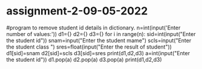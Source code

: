 # assignment-2-09-05-2022
#program to remove student id details in dictionary.
n=int(input('Enter number of values:'))
d1={}
d2={}
d3={}
for i in range(n):
	sid=int(input("Enter the student id"))
	snam=input("Enter the student mame")
	scls=input("Enter the student  class ")
	sres=float(input("Enter the result of student"))
	d1[sid]=snam
	d2[sid]=scls
	d3[sid]=sres
print(d1,d2,d3)	
a=int(input("Enter the student id"))
d1.pop(a)
d2.pop(a)
d3.pop(a)
print(d1,d2,d3)
